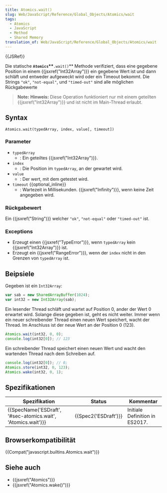 ```yaml
---
title: Atomics.wait()
slug: Web/JavaScript/Reference/Global_Objects/Atomics/wait
tags:
  - Atomics
  - JavaScript
  - Method
  - Shared Memory
translation_of: Web/JavaScript/Reference/Global_Objects/Atomics/wait
---
```

{{JSRef}}

Die statische **`Atomics`\*\***`.wait()`\*\* Methode verifiziert, dass eine gegebene Position in einem {{jsxref("Int32Array")}} ein gegebene Wert ist und dann schläft und entweder aufgeweckt wird oder ein Timeout bekommt. Die Strings `"ok"`, `"not-equal"`, und `"timed-out"` sind alle möglichen Rückgabewerte

> **Note:** **Hinweis:** Diese Operation funktioniert nur mit einem geteilten {{jsxref("Int32Array")}} und ist nicht im Main-Thread erlaubt.

## Syntax

    Atomics.wait(typedArray, index, value[, timeout])

### Parameter

- `typedArray`
  - : Ein geteiltes {{jsxref("Int32Array")}}.
- `index`
  - : Die Position im `typedArray`, an der gewartet wird.
- `value`
  - : Der wert, mit dem getestet wird.
- `timeout` {{optional_inline}}
  - : Wartezeit in Millisekunden. {{jsxref("Infinity")}}, wenn keine Zeit angegeben wird.

### Rückgabewert

Ein {{jsxref("String")}} welcher `"ok"`, `"not-equal"` oder `"timed-out"` ist.

### Exceptions

- Erzeugt einen {{jsxref("TypeError")}}, wenn `typedArray` kein {{jsxref("Int32Array")}} ist.
- Erzeugt ein {{jsxref("RangeError")}}, wenn der `index` nicht in den Grenzen von `typedArray` ist.

## Beipsiele

Gegeben ist ein `Int32Array`:

```js
var sab = new SharedArrayBuffer(1024);
var int32 = new Int32Array(sab);
```

Ein lesender Thread schläft und wartet auf Position 0, ander der Wert 0 erwartet wird. Solange diese gegeben ist, geht es nicht weiter. Immer wenn ein neuer schreibender Thread einen neuen Wert speichert, wacht der Thread. Im Anschluss ist der neue Wert an der Position 0 (123).

```js
Atomics.wait(int32, 0, 0);
console.log(int32[0]); // 123
```

Ein schreibender Thread speichert einen neuen Wert und wacht den wartenden Thread nach dem Schreiben auf.

```js
console.log(int32[0]); // 0;
Atomics.store(int32, 0, 123);
Atomics.wake(int32, 0, 1);
```

## Spezifikationen

| Spezifikation                                                                    | Status                       | Kommentar                      |
| -------------------------------------------------------------------------------- | ---------------------------- | ------------------------------ |
| {{SpecName('ESDraft', '#sec-atomics.wait', 'Atomics.wait')}} | {{Spec2('ESDraft')}} | Initiale Definition in ES2017. |

## Browserkompatibilität

{{Compat("javascript.builtins.Atomics.wait")}}

## Siehe auch

- {{jsxref("Atomics")}}
- {{jsxref("Atomics.wake()")}}

